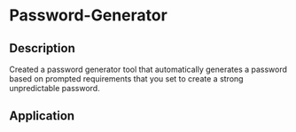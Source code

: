 # Password-Generator

## Description
Created a password generator tool that automatically generates a password based on prompted requirements that you set to create a strong unpredictable password.

## Application 
![]()